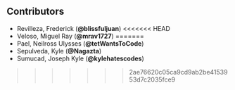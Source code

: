 ## Contributors
- Revilleza, Frederick (**@blissfuljuan**)
<<<<<<< HEAD
- Veloso, Miguel Ray (**@mrav1727**)
=======
- Pael, Neilross Ulysses (**@tetWantsToCode**)
- Sepulveda, Kyle (**@Nagazta**)
- Sumucad, Joseph Kyle (**@kylehatescodes**)
>>>>>>> 2ae76620c05ca9cd9ab2be4153953d7c2035fce9

